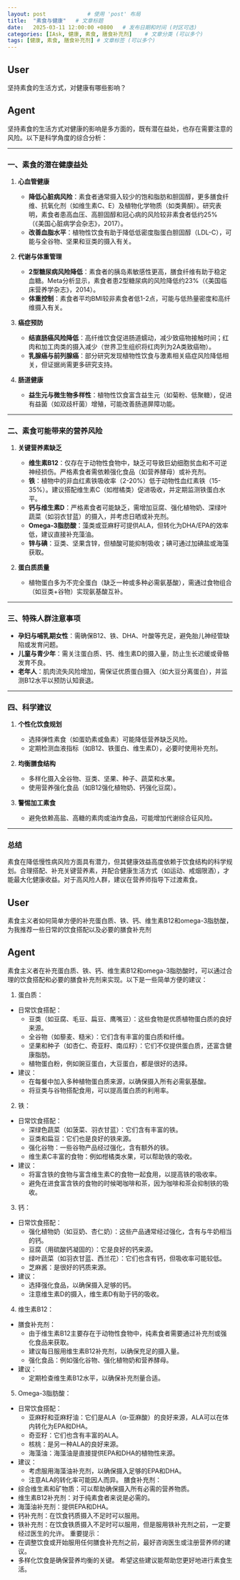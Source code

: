 ```yaml
---
layout: post             # 使用 'post' 布局
title:  "素食与健康"   # 文章标题
date:   2025-03-11 12:00:00 +0800   # 发布日期和时间 (时区可选)
categories: [IAsk, 健康, 素食, 膳食补充剂]    # 文章分类 (可以多个)
tags: [健康, 素食, 膳食补充剂] # 文章标签 (可以多个)
---
```


## User

坚持素食的生活方式，对健康有哪些影响？

## Agent

坚持素食的生活方式对健康的影响是多方面的，既有潜在益处，也存在需要注意的风险。以下是科学角度的综合分析：

---

### **一、素食的潜在健康益处**
1. **心血管健康**  
   - **降低心脏病风险**：素食者通常摄入较少的饱和脂肪和胆固醇，更多膳食纤维、抗氧化剂（如维生素C、E）及植物化学物质（如类黄酮）。研究表明，素食者患高血压、高胆固醇和冠心病的风险较非素食者低约25%（《美国心脏病学会杂志》，2017）。  
   - **改善血脂水平**：植物性饮食有助于降低低密度脂蛋白胆固醇（LDL-C），可能与全谷物、坚果和豆类的摄入有关。

2. **代谢与体重管理**  
   - **2型糖尿病风险降低**：素食者的胰岛素敏感性更高，膳食纤维有助于稳定血糖。Meta分析显示，素食者患2型糖尿病的风险降低约23%（《美国临床营养学杂志》，2014）。  
   - **体重控制**：素食者平均BMI较非素食者低1-2点，可能与低热量密度和高纤维摄入有关。

3. **癌症预防**  
   - **结直肠癌风险降低**：高纤维饮食促进肠道蠕动，减少致癌物接触时间；红肉和加工肉类的摄入减少（世界卫生组织将红肉列为2A类致癌物）。  
   - **乳腺癌与前列腺癌**：部分研究发现植物性饮食与激素相关癌症风险降低相关，但证据尚需更多研究支持。

4. **肠道健康**  
   - **益生元与微生物多样性**：植物性饮食富含益生元（如菊粉、低聚糖），促进有益菌（如双歧杆菌）增殖，可能改善肠道屏障功能。

---

### **二、素食可能带来的营养风险**
1. **关键营养素缺乏**  
   - **维生素B12**：仅存在于动物性食物中，缺乏可导致巨幼细胞贫血和不可逆神经损伤。严格素食者需依赖强化食品（如营养酵母）或补充剂。  
   - **铁**：植物中的非血红素铁吸收率（2-20%）低于动物性血红素铁（15-35%）。建议搭配维生素C（如柑橘类）促进吸收，并定期监测铁蛋白水平。  
   - **钙与维生素D**：严格素食者可能缺乏，需增加豆腐、强化植物奶、深绿叶蔬菜（如羽衣甘蓝）的摄入，并考虑日晒或补充剂。  
   - **Omega-3脂肪酸**：藻类或亚麻籽可提供ALA，但转化为DHA/EPA的效率低，建议直接补充藻油。  
   - **锌与碘**：豆类、坚果含锌，但植酸可能抑制吸收；碘可通过加碘盐或海藻获取。

2. **蛋白质质量**  
   - 植物蛋白多为不完全蛋白（缺乏一种或多种必需氨基酸），需通过食物组合（如豆类+谷物）实现氨基酸互补。

---

### **三、特殊人群注意事项**
- **孕妇与哺乳期女性**：需确保B12、铁、DHA、叶酸等充足，避免胎儿神经管缺陷或发育问题。  
- **儿童与青少年**：需关注蛋白质、钙、维生素D的摄入量，防止生长迟缓或骨骼发育不良。  
- **老年人**：肌肉流失风险增加，需保证优质蛋白摄入（如大豆分离蛋白），并监测B12水平以预防认知衰退。

---

### **四、科学建议**
1. **个性化饮食规划**  
   - 选择弹性素食（如蛋奶素或鱼素）可能降低营养缺乏风险。  
   - 定期检测血液指标（如B12、铁蛋白、维生素D），必要时使用补充剂。

2. **均衡膳食结构**  
   - 多样化摄入全谷物、豆类、坚果、种子、蔬菜和水果。  
   - 使用营养强化食品（如B12强化植物奶、钙强化豆腐）。

3. **警惕加工素食**  
   - 避免依赖高盐、高糖的素肉或油炸食品，可能增加代谢综合征风险。

---

### **总结**
素食在降低慢性病风险方面具有潜力，但其健康效益高度依赖于饮食结构的科学规划。合理搭配、补充关键营养素，并配合健康生活方式（如运动、戒烟限酒），才能最大化健康收益。对于高风险人群，建议在营养师指导下过渡素食。




## User

素食主义者如何简单方便的补充蛋白质、铁、钙、维生素B12和omega-3脂肪酸，为我推荐一些日常的饮食搭配以及必要的膳食补充剂

## Agent

素食主义者在补充蛋白质、铁、钙、维生素B12和omega-3脂肪酸时，可以通过合理的饮食搭配和必要的膳食补充剂来实现。以下是一些简单方便的建议：
1. 蛋白质：
 * 日常饮食搭配：
   * 豆类（如豆腐、毛豆、扁豆、鹰嘴豆）：这些食物是优质植物蛋白质的良好来源。
   * 全谷物（如藜麦、糙米）：它们含有丰富的蛋白质和纤维。
   * 坚果和种子（如杏仁、奇亚籽、南瓜籽）：它们不仅提供蛋白质，还富含健康脂肪。
   * 植物蛋白粉，例如豌豆蛋白，大豆蛋白，都是很好的选择。
 * 建议：
   * 在每餐中加入多种植物蛋白质来源，以确保摄入所有必需氨基酸。
   * 将豆类与谷物搭配食用，可以提高蛋白质的利用率。
2. 铁：
 * 日常饮食搭配：
   * 深绿色蔬菜（如菠菜、羽衣甘蓝）：它们含有丰富的铁。
   * 豆类和扁豆：它们也是良好的铁来源。
   * 强化谷物：一些谷物产品经过强化，含有额外的铁。
   * 维生素C丰富的食物：例如柑橘类水果，可以帮助铁的吸收。
 * 建议：
   * 将富含铁的食物与富含维生素C的食物一起食用，以提高铁的吸收率。
   * 避免在进食富含铁的食物的时候喝咖啡和茶，因为咖啡和茶会抑制铁的吸收。
3. 钙：
 * 日常饮食搭配：
   * 强化植物奶（如豆奶、杏仁奶）：这些产品通常经过强化，含有与牛奶相当的钙。
   * 豆腐（用硫酸钙凝固的）：它是良好的钙来源。
   * 绿叶蔬菜（如羽衣甘蓝、西兰花）：它们也含有钙，但吸收率可能较低。
   * 芝麻酱：是很好的钙质来源。
 * 建议：
   * 选择强化食品，以确保摄入足够的钙。
   * 注意维生素D的摄入，维生素D有助于钙的吸收。
4. 维生素B12：
 * 膳食补充剂：
   * 由于维生素B12主要存在于动物性食物中，纯素食者需要通过补充剂或强化食品来获取。
   * 建议每日服用维生素B12补充剂，以确保充足的摄入量。
   * 强化食品：例如强化谷物、强化植物奶和营养酵母。
 * 建议：
   * 定期检查维生素B12水平，以确保补充剂量合适。
5. Omega-3脂肪酸：
 * 日常饮食搭配：
   * 亚麻籽和亚麻籽油：它们是ALA（α-亚麻酸）的良好来源，ALA可以在体内转化为EPA和DHA。
   * 奇亚籽：它们也含有丰富的ALA。
   * 核桃：是另一种ALA的良好来源。
   * 海藻油：海藻油是直接提供EPA和DHA的植物性来源。
 * 建议：
   * 考虑服用海藻油补充剂，以确保摄入足够的EPA和DHA。
   * 注意ALA的转化率可能因人而异。
膳食补充剂：
 * 综合维生素和矿物质：可以帮助确保摄入所有必需的营养物质。
 * 维生素B12补充剂：对于纯素食者来说是必需的。
 * 海藻油补充剂：提供EPA和DHA。
 * 钙补充剂：在饮食钙质摄入不足时可以服用。
 * 铁补充剂：在饮食铁质摄入不足时可以服用，但是服用铁补充剂之前，一定要经过医生的允许。
重要提示：
 * 在调整饮食或开始服用任何膳食补充剂之前，最好咨询医生或注册营养师的建议。
 * 多样化饮食是确保营养均衡的关键。
希望这些建议能帮助您更好地进行素食生活。